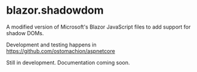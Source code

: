 # blazor.shadowdom
A modified version of Microsoft's Blazor JavaScript files to add support for shadow DOMs.

Development and testing happens in https://github.com/ostomachion/aspnetcore

Still in development. Documentation coming soon.
